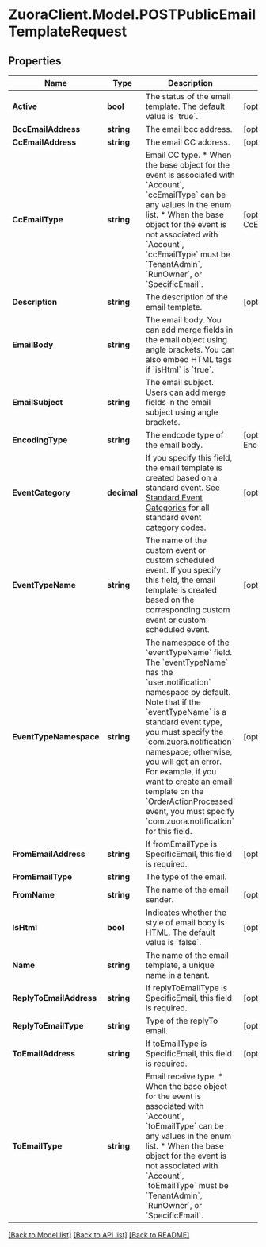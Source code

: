 # ZuoraClient.Model.POSTPublicEmailTemplateRequest

## Properties

Name | Type | Description | Notes
------------ | ------------- | ------------- | -------------
**Active** | **bool** | The status of the email template. The default value is &#x60;true&#x60;. | [optional] [default to true]
**BccEmailAddress** | **string** | The email bcc address. | [optional] 
**CcEmailAddress** | **string** | The email CC address. | [optional] 
**CcEmailType** | **string** | Email CC type. * When the base object for the event is associated with &#x60;Account&#x60;, &#x60;ccEmailType&#x60; can be any values in the enum list.  * When the base object for the event is not associated with &#x60;Account&#x60;, &#x60;ccEmailType&#x60; must be &#x60;TenantAdmin&#x60;, &#x60;RunOwner&#x60;, or &#x60;SpecificEmail&#x60;.  | [optional] [default to CcEmailTypeEnum.SpecificEmails]
**Description** | **string** | The description of the email template. | [optional] 
**EmailBody** | **string** | The email body. You can add merge fields in the email object using angle brackets.  You can also embed HTML tags if &#x60;isHtml&#x60; is &#x60;true&#x60;. | 
**EmailSubject** | **string** | The email subject. Users can add merge fields in the email subject using angle brackets. | 
**EncodingType** | **string** | The endcode type of the email body. | [optional] [default to EncodingTypeEnum.UTF8]
**EventCategory** | **decimal** | If you specify this field, the email template is created based on a standard event. See [Standard Event Categories](https://knowledgecenter.zuora.com/Central_Platform/Notifications/A_Standard_Events/Standard_Event_Category_Code_for_Notification_Histories_API) for all standard event category codes.   | [optional] 
**EventTypeName** | **string** | The name of the custom event or custom scheduled event. If you specify this field, the email template is created based on the corresponding custom event or custom scheduled event.  | [optional] 
**EventTypeNamespace** | **string** | The namespace of the &#x60;eventTypeName&#x60; field. The &#x60;eventTypeName&#x60; has the &#x60;user.notification&#x60; namespace by default.   Note that if the &#x60;eventTypeName&#x60; is a standard event type, you must specify the &#x60;com.zuora.notification&#x60; namespace; otherwise, you will get an error.  For example, if you want to create an email template on the &#x60;OrderActionProcessed&#x60; event, you must specify &#x60;com.zuora.notification&#x60; for this field.           | [optional] 
**FromEmailAddress** | **string** | If fromEmailType is SpecificEmail, this field is required. | [optional] 
**FromEmailType** | **string** | The type of the email. | 
**FromName** | **string** | The name of the email sender. | [optional] 
**IsHtml** | **bool** | Indicates whether the style of email body is HTML. The default value is &#x60;false&#x60;. | [optional] [default to false]
**Name** | **string** | The name of the email template, a unique name in a tenant. | 
**ReplyToEmailAddress** | **string** | If replyToEmailType is SpecificEmail, this field is required. | [optional] 
**ReplyToEmailType** | **string** | Type of the replyTo email. | [optional] 
**ToEmailAddress** | **string** | If toEmailType is SpecificEmail, this field is required. | [optional] 
**ToEmailType** | **string** | Email receive type. * When the base object for the event is associated with &#x60;Account&#x60;, &#x60;toEmailType&#x60; can be any values in the enum list.  * When the base object for the event is not associated with &#x60;Account&#x60;, &#x60;toEmailType&#x60; must be &#x60;TenantAdmin&#x60;, &#x60;RunOwner&#x60;, or &#x60;SpecificEmail&#x60;.  | 

[[Back to Model list]](../README.md#documentation-for-models) [[Back to API list]](../README.md#documentation-for-api-endpoints) [[Back to README]](../README.md)

